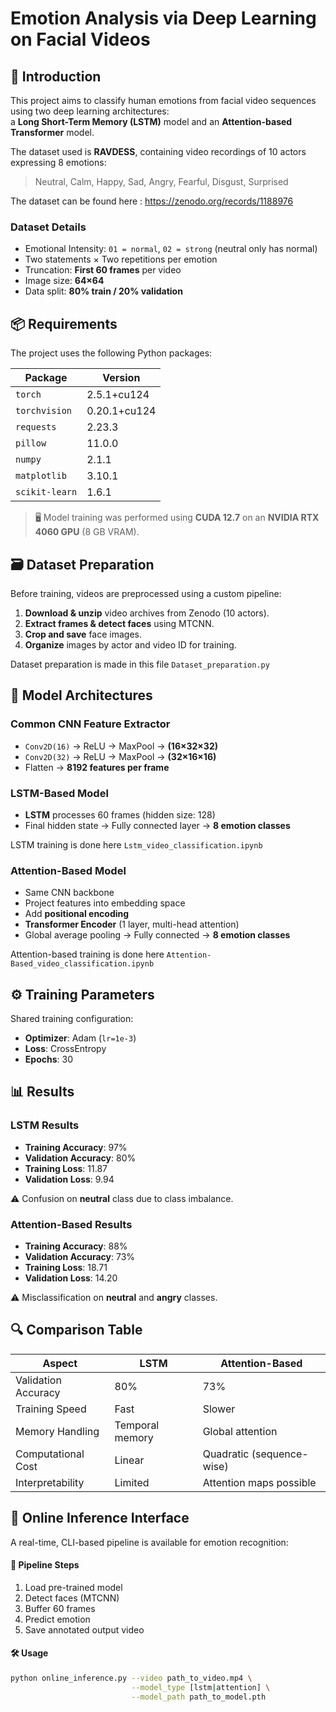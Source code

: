 # Emotion Analysis via Deep Learning on Facial Videos

## 🎯 Introduction

This project aims to classify human emotions from facial video sequences using two deep learning architectures:  
a **Long Short-Term Memory (LSTM)** model and an **Attention-based Transformer** model.

The dataset used is **RAVDESS**, containing video recordings of 10 actors expressing 8 emotions:

> Neutral, Calm, Happy, Sad, Angry, Fearful, Disgust, Surprised

The dataset can be found here : https://zenodo.org/records/1188976

### Dataset Details
- Emotional Intensity: `01 = normal`, `02 = strong` (neutral only has normal)
- Two statements × Two repetitions per emotion
- Truncation: **First 60 frames** per video
- Image size: **64×64**
- Data split: **80% train / 20% validation**

## 📦 Requirements

The project uses the following Python packages:

| Package        | Version           |
|----------------|-------------------|
| `torch`        | 2.5.1+cu124       |
| `torchvision`  | 0.20.1+cu124      |
| `requests`     | 2.23.3            |
| `pillow`       | 11.0.0            |
| `numpy`        | 2.1.1             |
| `matplotlib`   | 3.10.1            |
| `scikit-learn` | 1.6.1             |

> 🖥️ Model training was performed using **CUDA 12.7** on an **NVIDIA RTX 4060 GPU** (8 GB VRAM).



## 🗃️ Dataset Preparation

Before training, videos are preprocessed using a custom pipeline:

1. **Download & unzip** video archives from Zenodo (10 actors).
2. **Extract frames & detect faces** using MTCNN.
3. **Crop and save** face images.
4. **Organize** images by actor and video ID for training.

Dataset preparation is made in this file `Dataset_preparation.py`


## 🧪 Model Architectures

### Common CNN Feature Extractor
- `Conv2D(16)` → ReLU → MaxPool → **(16×32×32)**
- `Conv2D(32)` → ReLU → MaxPool → **(32×16×16)**
- Flatten → **8192 features per frame**


### LSTM-Based Model
- **LSTM** processes 60 frames (hidden size: 128)
- Final hidden state → Fully connected layer → **8 emotion classes**

LSTM training is done here `Lstm_video_classification.ipynb`


### Attention-Based Model
- Same CNN backbone
- Project features into embedding space
- Add **positional encoding**
- **Transformer Encoder** (1 layer, multi-head attention)
- Global average pooling → Fully connected → **8 emotion classes**

Attention-based training is done here `Attention-Based_video_classification.ipynb`

## ⚙️ Training Parameters

Shared training configuration:

- **Optimizer**: Adam (`lr=1e-3`)
- **Loss**: CrossEntropy
- **Epochs**: 30


## 📊 Results

### LSTM Results
- **Training Accuracy**: 97%
- **Validation Accuracy**: 80%
- **Training Loss**: 11.87
- **Validation Loss**: 9.94

⚠️ Confusion on **neutral** class due to class imbalance.


### Attention-Based Results
- **Training Accuracy**: 88%
- **Validation Accuracy**: 73%
- **Training Loss**: 18.71
- **Validation Loss**: 14.20

⚠️ Misclassification on **neutral** and **angry** classes.


## 🔍 Comparison Table

| **Aspect**              | **LSTM**           | **Attention-Based**          |
|-------------------------|--------------------|-------------------------------|
| Validation Accuracy     | 80%              | 73%                        |
| Training Speed          | Fast             | Slower                     |
| Memory Handling         | Temporal memory  | Global attention           |
| Computational Cost      | Linear           | Quadratic (sequence-wise)  |
| Interpretability        | Limited          | Attention maps possible     |


## 🎥 Online Inference Interface

A real-time, CLI-based pipeline is available for emotion recognition:

#### 🔄 Pipeline Steps
1. Load pre-trained model
2. Detect faces (MTCNN)
3. Buffer 60 frames
4. Predict emotion
5. Save annotated output video

#### 🛠️ Usage

```bash
python online_inference.py --video path_to_video.mp4 \
                           --model_type [lstm|attention] \
                           --model_path path_to_model.pth

